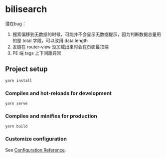 # bilisearch

潜在bug：
1. 搜索偏移到无数据的时候，可能并不会显示无数据提示，因为判断数据总量用的是 total 字段，可以改用 data.length
2. 友链在 router-view 没加载出来时会在页面最顶端
3. PE 端 tags 上下间距异常


## Project setup
```
yarn install
```

### Compiles and hot-reloads for development
```
yarn serve
```

### Compiles and minifies for production
```
yarn build
```

### Customize configuration
See [Configuration Reference](https://cli.vuejs.org/config/).
